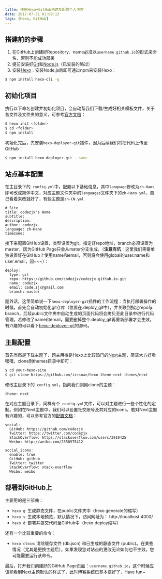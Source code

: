 ```yaml
---
title: 使用Hexo+GitHub搭建及配置个人博客
date: 2017-07-31 01:09:13
tags: [Hexo, GitHub]
---
```


## 搭建前的步骤
1. 在GitHub上创建好Repository，name必须以`username.github.io`的形式来命名，否则不能成功部署
2. 提前安装好[Git](https://git-scm.com/)和[Node.js](https://nodejs.org/en/)（已安装的略过）
3. 安装[Hexo](https://hexo.io/)：安装Node.js后即可通过npm来安装Hexo：
``` bash
$ npm install hexo-cli -g
```

## 初始化项目
执行以下命名创建并初始化项目，会自动帮我们下载/生成好相关模板文件，关于各文件及文件夹的意义，可参考[官方文档](https://hexo.io/zh-cn/docs/setup.html)：
``` bash
$ hexo init <folder>
$ cd <folder>
$ npm install
```
初始化完后，先安装`hexo-deployer-git`插件，因为后续我们将把代码上传至GitHub：
``` bash
$ npm install hexo-deployer-git --save
```

## 站点基本配置
在主目录下的`_config.yml`中，配置以下基础信息，其中`language`修改为`zh-Hans`即可改成简体中文，对应主题文件夹中的`languages`文件夹下的`zh-Hans.yml`，自己看着来改就好了，有些主题是`zh-CN.yml`
```
# Site
title: codezjx's Home
subtitle: 
description: 
author: codezjx
language: zh-Hans
timezone:
```

接下来配置GitHub设置，类型设置为git，指定好repo地址，branch必须设置为master，因为GitHub Page只会从mater分支生成。（**注意有坑**：这里我们需要单独设置好在GitHub上使用name和email，否则将会使用global的user.name和user.email，囧~~~）：
```
deploy:
  type: git
  repo: https://github.com/codezjx/codezjx.github.io.git
  name: codezjx
  email: code.zjx@gmail.com
  branch: master
```
题外话，这里简单说一下`hexo-deployer-git`插件的工作流程：当执行部署操作的时候，首先会自动初始化git仓库（位置在.deploy_git中），并关联到指定repo与branch，后续public文件夹中自动生成的页面代码将会拷贝至此目录中进行代码管理。若修改了name和email，需要删掉整个.deploy_git再重新部署才会生效。有兴趣的可以看下[hexo-deployer-git](https://github.com/hexojs/hexo-deployer-git)的源码。


## 主题配置
首先当然是下载主题了，题主用得是Hexo上比较热门的[Next](https://github.com/iissnan/hexo-theme-next)主题，简洁大方好看嘿嘿，clone到themes目录中即可：
``` bash
$ cd your-hexo-site
$ git clone https://github.com/iissnan/hexo-theme-next themes/next
```
修改主目录下的`_config.yml`，指向我们刚刚clone的主题：
```
theme: next
```
在对应主题目录下，同样有个`_config.yml`文件，可以对主题进行一些个性化的定制。例如在Next主题中，我们可以设置社交账号及其对应的icons。若对Next主题有兴趣的，可以参考官方的[配置文档](http://theme-next.iissnan.com/getting-started.html)：
```
social:
  GitHub: https://github.com/codezjx
  Twitter: https://twitter.com/codezjx
  StackOverflow: https://stackoverflow.com/users/3919425
  Weibo: http://weibo.com/2350975412

social_icons:
  enable: true
  GitHub: github
  Twitter: twitter
  StackOverflow: stack-overflow
  Weibo: weibo
```

## 部署到GitHub上
主要用的是三部曲：

 - `hexo g`: 生成静态文件，在public文件夹中（hexo generate的缩写）
 - `hexo s`: 生成本地预览，默认情况下，访问网址为： http://localhost:4000/
 - `hexo d`: 部署并提交代码至GitHub中（hexo deploy缩写）
 
还有一个比较重要的命令：
 
 - `hexo clean`: 清除缓存文件 (db.json) 和已生成的静态文件 (public)。在某些情况（尤其是更换主题后），如果发现您对站点的更改无论如何也不生效，您可能需要运行该命令。

最后，打开我们创建好的GitHub Page页面：`username.github.io`，这个时候应该能看到Next主题默认的样式了，此时博客系统已基本搭好了，Have fun~